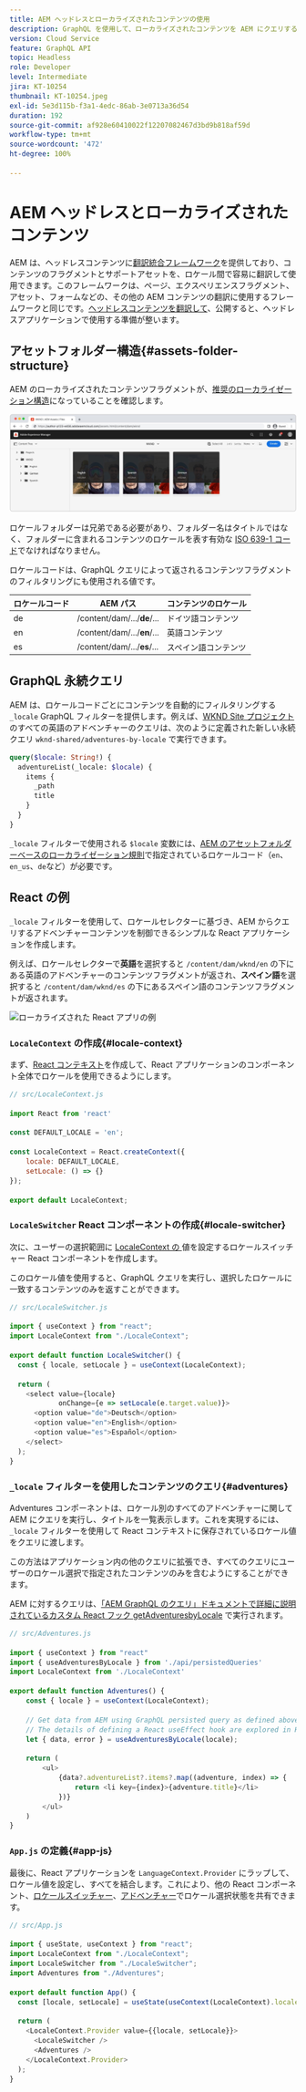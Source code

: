 ```yaml
---
title: AEM ヘッドレスとローカライズされたコンテンツの使用
description: GraphQL を使用して、ローカライズされたコンテンツを AEM にクエリする方法について説明します。
version: Cloud Service
feature: GraphQL API
topic: Headless
role: Developer
level: Intermediate
jira: KT-10254
thumbnail: KT-10254.jpeg
exl-id: 5e3d115b-f3a1-4edc-86ab-3e0713a36d54
duration: 192
source-git-commit: af928e60410022f12207082467d3bd9b818af59d
workflow-type: tm+mt
source-wordcount: '472'
ht-degree: 100%

---
```


# AEM ヘッドレスとローカライズされたコンテンツ

AEM は、ヘッドレスコンテンツに[翻訳統合フレームワーク](https://experienceleague.adobe.com/docs/experience-manager-cloud-service/content/sites/administering/reusing-content/translation/integration-framework.html?lang=ja)を提供しており、コンテンツのフラグメントとサポートアセットを、ロケール間で容易に翻訳して使用できます。このフレームワークは、ページ、エクスペリエンスフラグメント、アセット、フォームなどの、その他の AEM コンテンツの翻訳に使用するフレームワークと同じです。[ヘッドレスコンテンツを翻訳して](https://experienceleague.adobe.com/docs/experience-manager-cloud-service/content/headless/journeys/translation/overview.html?lang=ja)、公開すると、ヘッドレスアプリケーションで使用する準備が整います。

## アセットフォルダー構造{#assets-folder-structure}

AEM のローカライズされたコンテンツフラグメントが、[推奨のローカライゼーション構造](https://experienceleague.adobe.com/docs/experience-manager-cloud-service/content/headless/journeys/translation/getting-started.html#recommended-structure)になっていることを確認します。

![ローカライズされた AEM アセットフォルダー](./assets/localized-content/asset-folders.jpg)

ロケールフォルダーは兄弟である必要があり、フォルダー名はタイトルではなく、フォルダーに含まれるコンテンツのロケールを表す有効な [ISO 639-1 コード](https://en.wikipedia.org/wiki/List_of_ISO_639-1_codes)でなければなりません。

ロケールコードは、GraphQL クエリによって返されるコンテンツフラグメントのフィルタリングにも使用される値です。

| ロケールコード | AEM パス | コンテンツのロケール |
|--------------------------------|----------|----------|
| de | /content/dam/.../**de**/... | ドイツ語コンテンツ |
| en | /content/dam/.../**en**/... | 英語コンテンツ |
| es | /content/dam/.../**es**/... | スペイン語コンテンツ |

## GraphQL 永続クエリ

AEM は、ロケールコードごとにコンテンツを自動的にフィルタリングする `_locale` GraphQL フィルターを提供します。例えば、[WKND Site プロジェクト](https://github.com/adobe/aem-guides-wknd)のすべての英語のアドベンチャーのクエリは、次のように定義された新しい永続クエリ `wknd-shared/adventures-by-locale` で実行できます。

```graphql
query($locale: String!) {
  adventureList(_locale: $locale) {
    items {      
      _path
      title
    }
  }
}
```

`_locale` フィルターで使用される `$locale` 変数には、[AEM のアセットフォルダーベースのローカライゼーション規則](#assets-folder-structure)で指定されているロケールコード（`en`、`en_us`、`de`など）が必要です。

## React の例

`_locale` フィルターを使用して、ロケールセレクターに基づき、AEM からクエリするアドベンチャーコンテンツを制御できるシンプルな React アプリケーションを作成します。

例えば、ロケールセレクターで&#x200B;__英語__&#x200B;を選択すると `/content/dam/wknd/en` の下にある英語のアドベンチャーのコンテンツフラグメントが返され、__スペイン語__&#x200B;を選択すると `/content/dam/wknd/es` の下にあるスペイン語のコンテンツフラグメントが返されます。

![ローカライズされた React アプリの例](./assets/localized-content/react-example.png)

### `LocaleContext` の作成{#locale-context}

まず、[React コンテキスト](https://reactjs.org/docs/context.html)を作成して、React アプリケーションのコンポーネント全体でロケールを使用できるようにします。

```javascript
// src/LocaleContext.js

import React from 'react'

const DEFAULT_LOCALE = 'en';

const LocaleContext = React.createContext({
    locale: DEFAULT_LOCALE, 
    setLocale: () => {}
});

export default LocaleContext;
```

### `LocaleSwitcher` React コンポーネントの作成{#locale-switcher}

次に、ユーザーの選択範囲に [LocaleContext の ](#locale-context) 値を設定するロケールスイッチャー React コンポーネントを作成します。

このロケール値を使用すると、GraphQL クエリを実行し、選択したロケールに一致するコンテンツのみを返すことができます。

```javascript
// src/LocaleSwitcher.js

import { useContext } from "react";
import LocaleContext from "./LocaleContext";

export default function LocaleSwitcher() {
  const { locale, setLocale } = useContext(LocaleContext);

  return (
    <select value={locale}
            onChange={e => setLocale(e.target.value)}>
      <option value="de">Deutsch</option>
      <option value="en">English</option>
      <option value="es">Español</option>
    </select>
  );
}
```

### `_locale` フィルターを使用したコンテンツのクエリ{#adventures}

Adventures コンポーネントは、ロケール別のすべてのアドベンチャーに関して AEM にクエリを実行し、タイトルを一覧表示します。これを実現するには、`_locale` フィルターを使用して React コンテキストに保存されているロケール値をクエリに渡します。

この方法はアプリケーション内の他のクエリに拡張でき、すべてのクエリにユーザーのロケール選択で指定されたコンテンツのみを含むようにすることができます。

AEM に対するクエリは、[「AEM GraphQL のクエリ」ドキュメントで詳細に説明されているカスタム React フック getAdventuresbyLocale](./aem-headless-sdk.md) で実行されます。

```javascript
// src/Adventures.js

import { useContext } from "react"
import { useAdventuresByLocale } from './api/persistedQueries'
import LocaleContext from './LocaleContext'

export default function Adventures() {
    const { locale } = useContext(LocaleContext);

    // Get data from AEM using GraphQL persisted query as defined above 
    // The details of defining a React useEffect hook are explored in How to > AEM Headless SDK
    let { data, error } = useAdventuresByLocale(locale);

    return (
        <ul>
            {data?.adventureList?.items?.map((adventure, index) => { 
                return <li key={index}>{adventure.title}</li>
            })}
        </ul>
    )
}
```

### `App.js` の定義{#app-js}

最後に、React アプリケーションを `LanguageContext.Provider` にラップして、ロケール値を設定し、すべてを結合します。これにより、他の React コンポーネント、[ロケールスイッチャー](#locale-switcher)、[アドベンチャー](#adventures)でロケール選択状態を共有できます。

```javascript
// src/App.js

import { useState, useContext } from "react";
import LocaleContext from "./LocaleContext";
import LocaleSwitcher from "./LocaleSwitcher";
import Adventures from "./Adventures";

export default function App() {
  const [locale, setLocale] = useState(useContext(LocaleContext).locale);

  return (
    <LocaleContext.Provider value={{locale, setLocale}}>
      <LocaleSwitcher />
      <Adventures />
    </LocaleContext.Provider>
  );
}
```
